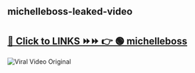 
 ## michelleboss-leaked-video 

# <h2><a href="https://clipsfans.com/michelleboss&ref=git">🔗 Click to LINKS ⏩⏩ 👉 🟢 michelleboss </a></h2>

<a href="https://clipsfans.com/michelleboss&ref=git" rel="nofollow" data-target="animated-image.originalLink"><img src="https://i.ibb.co.com/xMMVF88/686577567.gif" alt="Viral Video Original" style="max-width: 100%; display: inline-block;" data-target="animated-image.originalImage"></a>
